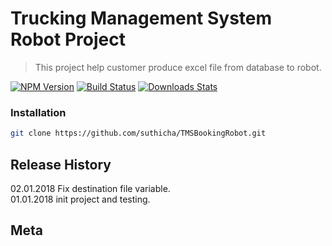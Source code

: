 # Trucking Management System Robot Project
> This project help customer produce excel file from database to robot.

[![NPM Version][npm-image]][npm-url]
[![Build Status][travis-image]][travis-url]
[![Downloads Stats][npm-downloads]][npm-url]

### Installation
```sh
git clone https://github.com/suthicha/TMSBookingRobot.git
```
## Release History
02.01.2018 Fix destination file variable. <br />
01.01.2018 init project and testing. <br />

## Meta

<!-- Markdown link & img dfn's -->
[npm-image]: https://img.shields.io/npm/v/datadog-metrics.svg?style=flat-square
[npm-url]: https://npmjs.org/package/datadog-metrics
[npm-downloads]: https://img.shields.io/npm/dm/datadog-metrics.svg?style=flat-square
[travis-image]: https://img.shields.io/travis/dbader/node-datadog-metrics/master.svg?style=flat-square
[travis-url]: https://travis-ci.org/dbader/node-datadog-metrics
